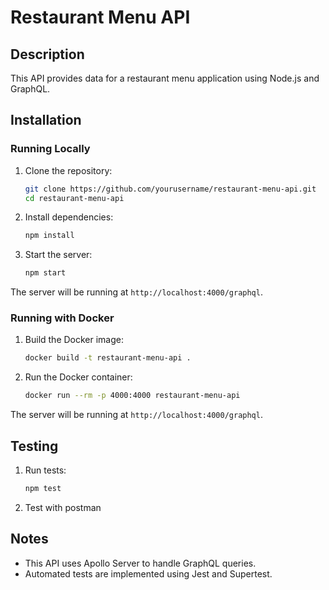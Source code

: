 # Restaurant Menu API

## Description
This API provides data for a restaurant menu application using Node.js and GraphQL.

## Installation

### Running Locally

1. Clone the repository:
    ```sh
    git clone https://github.com/yourusername/restaurant-menu-api.git
    cd restaurant-menu-api
    ```

2. Install dependencies:
    ```sh
    npm install
    ```

3. Start the server:
    ```sh
    npm start
    ```

The server will be running at `http://localhost:4000/graphql`.

### Running with Docker

1. Build the Docker image:
    ```sh
    docker build -t restaurant-menu-api .
    ```

2. Run the Docker container:
    ```sh
    docker run --rm -p 4000:4000 restaurant-menu-api
    ```

The server will be running at `http://localhost:4000/graphql`.

## Testing
1. Run tests:
    ```sh
    npm test
    ```
2. Test with postman



## Notes
- This API uses Apollo Server to handle GraphQL queries.
- Automated tests are implemented using Jest and Supertest.
